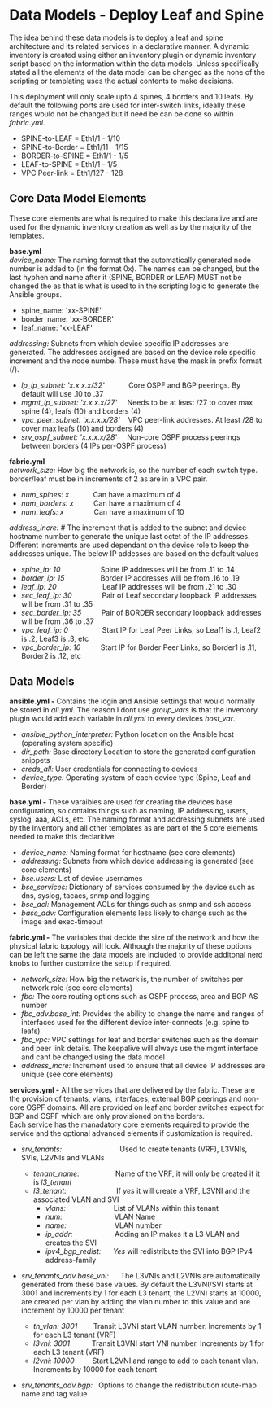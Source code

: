 # Data Models - Deploy Leaf and Spine

The idea behind these data models is to deploy a leaf and spine architecture and its related services in a declarative manner. A dynamic inventory is created using either an inventory plugin or dynamic inventory script based on the information within the data models. Unless specifically stated all the elements of the data model can be changed as the none of the scripting or templating uses the actual contents to make decisions.

This deployment will only scale upto 4 spines, 4 borders and 10 leafs. By default the following ports are used for inter-switch links, ideally these ranges would not be changed but if need be can be done so within *fabric.yml*.
- SPINE-to-LEAF = Eth1/1 - 1/10     
- SPINE-to-Border = Eth1/11 - 1/15
- BORDER-to-SPINE = Eth1/1 - 1/5
- LEAF-to-SPINE = Eth1/1 - 1/5      
- VPC Peer-link = Eth1/127 - 128

## Core Data Model Elements
These core elements are what is required to make this declarative and are used for the dynamic inventory creation as well as by the majority of the templates.

**base.yml**
<br/>*device_name:* The naming format that the automatically generated node number is added to (in the format 0x). The names can be changed, but the last hyphen and name after it (SPINE, BORDER or LEAF) MUST not be changed the as that is what is used to in the scripting logic to generate the Ansible groups.
- spine_name: 'xx-SPINE'
- border_name: 'xx-BORDER'
- leaf_name: 'xx-LEAF'

*addressing:* Subnets from which device specific IP addresses are generated. The addresses assigned are based on the device role specific increment and the node numbe. These must have the mask in prefix format (/). 
- *lp_ip_subnet: 'x.x.x.x/32'* &nbsp;&nbsp;&nbsp;&nbsp;&nbsp;&nbsp;&nbsp;&nbsp;&nbsp;&nbsp; Core OSPF and BGP peerings. By default will use .10 to .37
- *mgmt_ip_subnet: 'x.x.x.x/27'* &nbsp;&nbsp;&nbsp; Needs to be at least /27 to cover max spine (4), leafs (10) and borders (4)
- *vpc_peer_subnet: 'x.x.x.x/28'* &nbsp;&nbsp; VPC peer-link addresses. At least /28 to cover max leafs (10) and borders (4)
- *srv_ospf_subnet: 'x.x.x.x/28'* &nbsp;&nbsp;&nbsp; Non-core OSPF process peerings between borders (4 IPs per-OSPF process)

**fabric.yml**
<br/>*network_size:* How big the network is, so the number of each switch type. border/leaf must be in increments of 2 as are in a VPC pair.
- *num_spines: x* &nbsp;&nbsp;&nbsp;&nbsp;&nbsp;&nbsp;&nbsp;&nbsp;&nbsp;&nbsp; Can have a maximum of 4
- *num_borders: x* &nbsp;&nbsp;&nbsp;&nbsp;&nbsp;&nbsp;&nbsp;&nbsp; Can have a maximum of 4
- *num_leafs: x* &nbsp;&nbsp;&nbsp;&nbsp;&nbsp;&nbsp;&nbsp;&nbsp;&nbsp;&nbsp;&nbsp;&nbsp;&nbsp; Can have a maximum of 10

*address_incre:* # The increment that is added to the subnet and device hostname number to generate the unique last octet of the IP addresses. Different increments are used dependant on the device role to keep the addresses unique. The below IP addesses are based on the default values
- *spine_ip: 10* &nbsp;&nbsp;&nbsp;&nbsp;&nbsp;&nbsp;&nbsp;&nbsp;&nbsp;&nbsp;&nbsp;&nbsp;&nbsp;&nbsp;&nbsp;&nbsp;&nbsp;&nbsp; Spine IP addresses will be from .11 to .14
- *border_ip: 15* &nbsp;&nbsp;&nbsp;&nbsp;&nbsp;&nbsp;&nbsp;&nbsp;&nbsp;&nbsp;&nbsp;&nbsp;&nbsp;&nbsp;&nbsp;&nbsp; Border IP addresses will be from .16 to .19
- *leaf_ip: 20* &nbsp;&nbsp;&nbsp;&nbsp;&nbsp;&nbsp;&nbsp;&nbsp;&nbsp;&nbsp;&nbsp;&nbsp;&nbsp;&nbsp;&nbsp;&nbsp;&nbsp;&nbsp;&nbsp;&nbsp;&nbsp; Leaf IP addresses will be from .21 to .30
- *sec_leaf_lp: 30* &nbsp;&nbsp;&nbsp;&nbsp;&nbsp;&nbsp;&nbsp;&nbsp;&nbsp;&nbsp;&nbsp;&nbsp;&nbsp; Pair of Leaf secondary loopback IP addresses will be from .31 to .35
- *sec_border_lp: 35* &nbsp;&nbsp;&nbsp;&nbsp;&nbsp;&nbsp;&nbsp;&nbsp; Pair of BORDER secondary loopback addresses will be from .36 to .37
- *vpc_leaf_ip: 0* &nbsp;&nbsp;&nbsp;&nbsp;&nbsp;&nbsp;&nbsp;&nbsp;&nbsp;&nbsp;&nbsp;&nbsp;&nbsp;&nbsp;&nbsp; Start IP for Leaf Peer Links, so Leaf1 is .1, Leaf2 is .2, Leaf3 is .3, etc
- *vpc_border_ip: 10* &nbsp;&nbsp;&nbsp;&nbsp;&nbsp;&nbsp;&nbsp;&nbsp; Start IP for Border Peer Links, so Border1 is .11, Border2 is .12, etc


## Data Models
**ansible.yml -** Contains the login and Ansible settings that would normally be stored in *all.yml*. The reason I dont use  *group_vars* is that the inventory plugin would add each variable in *all.yml* to every devices *host_var*.

- *ansible_python_interpreter:* Python location on the Ansible host (operating system specific)           
- *dir_path:* Base directory Location to store the generated configuration snippets
- *creds_all:* User credentials for connecting to devices
- *device_type:* Operating system of each device type (Spine, Leaf and Border)

**base.yml -** These varaibles are used for creating the devices base configuration, so contains things such as naming, IP addressing, users, syslog, aaa, ACLs, etc. The naming format and addressing subnets are used by the inventory and all other templates as are part of the 5 core elements needed to make this declaritive.

- *device_name:* Naming format for hostname (see core elements)
- *addressing:* Subnets from which device addressing is generated (see core elements)
- *bse.users:* List of device usernames
- *bse_services:* Dictionary of services consumed by the device such as dns, syslog, tacacs, snmp and logging
- *bse_acl:* Management ACLs for things such as snmp and ssh access
- *base_adv:* Configuration elements less likely to change such as the image and exec-timeout

**fabric.yml -** The variables that decide the size of the network and how the physical fabric topology will look. Although the majority of these options can be left the same the data models are included to provide additonal nerd knobs to further customize the setup if required.

- *network_size:*  How big the network is, the number of switches per network role (see core elements)
- *fbc:* The core routing options such as OSPF process, area and BGP AS number
- *fbc_adv.base_int:* Provides the ability to change the name and ranges of interfaces used for the different device inter-connects (e.g. spine to leafs)
- *fbc_vpc:* VPC settings for leaf and border switches such as the domain and peer link details. The keepalive will always use the mgmt interface and cant be changed using the data model
- *address_incre:* Increment used to ensure that all device IP addresses are unique (see core elements)

**services.yml -** All the services that are delivered by the fabric. These are the provision of tenants, vlans, interfaces, external BGP peerings and non-core OSPF domains. All are provided on leaf and border switches expect for BGP and OSPF which are only provisioned on the borders.
<br/>Each service has the manadatory core elements required to provide the service and the optional advanced elements if customization is required.

- *srv_tenants:* &nbsp;&nbsp;&nbsp;&nbsp;&nbsp;&nbsp;&nbsp;&nbsp;&nbsp;&nbsp;&nbsp;&nbsp;&nbsp;&nbsp;&nbsp;&nbsp;&nbsp;&nbsp;&nbsp;&nbsp;&nbsp;&nbsp;&nbsp;&nbsp;&nbsp;&nbsp;&nbsp; Used to create tenants (VRF), L3VNIs, SVIs, L2VNIs and VLANs
  - *tenant_name:* &nbsp;&nbsp;&nbsp;&nbsp;&nbsp;&nbsp;&nbsp;&nbsp;&nbsp;&nbsp;&nbsp;&nbsp;&nbsp;&nbsp;&nbsp;&nbsp; Name of the VRF, it will only be created if it is *l3_tenant*
  - *l3_tenant:* &nbsp;&nbsp;&nbsp;&nbsp;&nbsp;&nbsp;&nbsp;&nbsp;&nbsp;&nbsp;&nbsp;&nbsp;&nbsp;&nbsp;&nbsp;&nbsp;&nbsp;&nbsp;&nbsp;&nbsp;&nbsp;&nbsp;&nbsp; If *yes* it will create a VRF, L3VNI and the associated VLAN and SVI
      - *vlans:* &nbsp;&nbsp;&nbsp;&nbsp;&nbsp;&nbsp;&nbsp;&nbsp;&nbsp;&nbsp;&nbsp;&nbsp;&nbsp;&nbsp;&nbsp;&nbsp;&nbsp;&nbsp;&nbsp;&nbsp;&nbsp;&nbsp; List of VLANs within this tenant
      - *num:* &nbsp;&nbsp;&nbsp;&nbsp;&nbsp;&nbsp;&nbsp;&nbsp;&nbsp;&nbsp;&nbsp;&nbsp;&nbsp;&nbsp;&nbsp;&nbsp;&nbsp;&nbsp;&nbsp;&nbsp;&nbsp;&nbsp;&nbsp;&nbsp; VLAN Name
      - *name:* &nbsp;&nbsp;&nbsp;&nbsp;&nbsp;&nbsp;&nbsp;&nbsp;&nbsp;&nbsp;&nbsp;&nbsp;&nbsp;&nbsp;&nbsp;&nbsp;&nbsp;&nbsp;&nbsp;&nbsp;&nbsp;&nbsp; VLAN number
      - *ip_addr:* &nbsp;&nbsp;&nbsp;&nbsp;&nbsp;&nbsp;&nbsp;&nbsp;&nbsp;&nbsp;&nbsp;&nbsp;&nbsp;&nbsp;&nbsp;&nbsp;&nbsp;&nbsp;&nbsp; Adding an IP makes it a L3 VLAN and creates the SVI
      - *ipv4_bgp_redist:* &nbsp;&nbsp;&nbsp;&nbsp; *Yes* will redistribute the SVI into BGP IPv4 address-family

- *srv_tenants_adv.base_vni:* &nbsp;&nbsp;&nbsp;&nbsp; The L3VNIs and L2VNIs are automatically generated from these base values. By default the L3VNI/SVI starts at 3001 and increments by 1 for each L3 tenant, the L2VNI starts at 10000, are created per vlan by adding the vlan number to this value and are increment by 10000 per tenant
  - *tn_vlan: 3001* &nbsp;&nbsp;&nbsp;&nbsp;&nbsp;&nbsp; Transit L3VNI start VLAN number. Increments by 1 for each L3 tenant (VRF)
  - *l3vni: 3001* &nbsp;&nbsp;&nbsp;&nbsp;&nbsp;&nbsp;&nbsp;&nbsp;&nbsp; Transit L3VNI start VNI number. Increments by 1 for each L3 tenant (VRF)
  - *l2vni: 10000* &nbsp;&nbsp;&nbsp;&nbsp;&nbsp;&nbsp;&nbsp; Start L2VNI and range to add to each tenant vlan. Increments by 10000 for each tenant

- *srv_tenants_adv.bgp:*&nbsp;&nbsp; Options to change the redistribution route-map name and tag value






